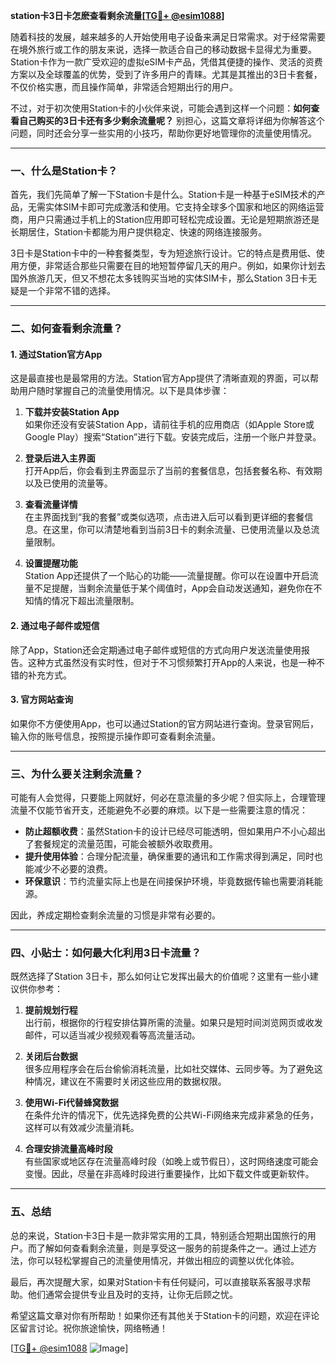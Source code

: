 **station卡3日卡怎麽查看剩余流量[[TG💪+ @esim1088](https://t.me/s/esim1088)]**

随着科技的发展，越来越多的人开始使用电子设备来满足日常需求。对于经常需要在境外旅行或工作的朋友来说，选择一款适合自己的移动数据卡显得尤为重要。Station卡作为一款广受欢迎的虚拟eSIM卡产品，凭借其便捷的操作、灵活的资费方案以及全球覆盖的优势，受到了许多用户的青睐。尤其是其推出的3日卡套餐，不仅价格实惠，而且操作简单，非常适合短期出行的用户。

不过，对于初次使用Station卡的小伙伴来说，可能会遇到这样一个问题：**如何查看自己购买的3日卡还有多少剩余流量呢？** 别担心，这篇文章将详细为你解答这个问题，同时还会分享一些实用的小技巧，帮助你更好地管理你的流量使用情况。

---

### **一、什么是Station卡？**
首先，我们先简单了解一下Station卡是什么。Station卡是一种基于eSIM技术的产品，无需实体SIM卡即可完成激活和使用。它支持全球多个国家和地区的网络运营商，用户只需通过手机上的Station应用即可轻松完成设置。无论是短期旅游还是长期居住，Station卡都能为用户提供稳定、快速的网络连接服务。

3日卡是Station卡中的一种套餐类型，专为短途旅行设计。它的特点是费用低、使用方便，非常适合那些只需要在目的地短暂停留几天的用户。例如，如果你计划去国外旅游几天，但又不想花太多钱购买当地的实体SIM卡，那么Station 3日卡无疑是一个非常不错的选择。

---

### **二、如何查看剩余流量？**

#### **1. 通过Station官方App**
这是最直接也是最常用的方法。Station官方App提供了清晰直观的界面，可以帮助用户随时掌握自己的流量使用情况。以下是具体步骤：

1. **下载并安装Station App**  
   如果你还没有安装Station App，请前往手机的应用商店（如Apple Store或Google Play）搜索“Station”进行下载。安装完成后，注册一个账户并登录。

2. **登录后进入主界面**  
   打开App后，你会看到主界面显示了当前的套餐信息，包括套餐名称、有效期以及已使用的流量等。

3. **查看流量详情**  
   在主界面找到“我的套餐”或类似选项，点击进入后可以看到更详细的套餐信息。在这里，你可以清楚地看到当前3日卡的剩余流量、已使用流量以及总流量限制。

4. **设置提醒功能**  
   Station App还提供了一个贴心的功能——流量提醒。你可以在设置中开启流量不足提醒，当剩余流量低于某个阈值时，App会自动发送通知，避免你在不知情的情况下超出流量限制。

#### **2. 通过电子邮件或短信**
除了App，Station还会定期通过电子邮件或短信的方式向用户发送流量使用报告。这种方式虽然没有实时性，但对于不习惯频繁打开App的人来说，也是一种不错的补充方式。

#### **3. 官方网站查询**
如果你不方便使用App，也可以通过Station的官方网站进行查询。登录官网后，输入你的账号信息，按照提示操作即可查看剩余流量。

---

### **三、为什么要关注剩余流量？**
可能有人会觉得，只要能上网就好，何必在意流量的多少呢？但实际上，合理管理流量不仅能节省开支，还能避免不必要的麻烦。以下是一些需要注意的情况：

- **防止超额收费**：虽然Station卡的设计已经尽可能透明，但如果用户不小心超出了套餐规定的流量范围，可能会被额外收取费用。
- **提升使用体验**：合理分配流量，确保重要的通讯和工作需求得到满足，同时也能减少不必要的浪费。
- **环保意识**：节约流量实际上也是在间接保护环境，毕竟数据传输也需要消耗能源。

因此，养成定期检查剩余流量的习惯是非常有必要的。

---

### **四、小贴士：如何最大化利用3日卡流量？**
既然选择了Station 3日卡，那么如何让它发挥出最大的价值呢？这里有一些小建议供你参考：

1. **提前规划行程**  
   出行前，根据你的行程安排估算所需的流量。如果只是短时间浏览网页或收发邮件，可以适当减少视频观看等高流量活动。

2. **关闭后台数据**  
   很多应用程序会在后台偷偷消耗流量，比如社交媒体、云同步等。为了避免这种情况，建议在不需要时关闭这些应用的数据权限。

3. **使用Wi-Fi代替蜂窝数据**  
   在条件允许的情况下，优先选择免费的公共Wi-Fi网络来完成非紧急的任务，这样可以有效减少流量消耗。

4. **合理安排流量高峰时段**  
   有些国家或地区存在流量高峰时段（如晚上或节假日），这时网络速度可能会变慢。因此，尽量在非高峰时段进行重要操作，比如下载文件或更新软件。

---

### **五、总结**
总的来说，Station卡3日卡是一款非常实用的工具，特别适合短期出国旅行的用户。而了解如何查看剩余流量，则是享受这一服务的前提条件之一。通过上述方法，你可以轻松掌握自己的流量使用情况，并做出相应的调整以优化体验。

最后，再次提醒大家，如果对Station卡有任何疑问，可以直接联系客服寻求帮助。他们通常会提供专业且及时的支持，让你无后顾之忧。

希望这篇文章对你有所帮助！如果你还有其他关于Station卡的问题，欢迎在评论区留言讨论。祝你旅途愉快，网络畅通！

[[TG💪+ @esim1088](https://t.me/s/esim1088) ![Image](https://i.postimg.cc/4NQfJmqS/Snipaste-2025-05-13-00-14-12.png)]
